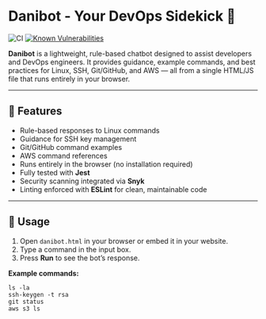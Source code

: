 # Danibot - Your DevOps Sidekick 🤖

![CI](https://github.com/danisverige/Danibot/actions/workflows/build-deploy.yml/badge.svg)
[![Known Vulnerabilities](https://snyk.io/test/github/danisverige/Danibot/badge.svg)](https://snyk.io/test/github/danisverige/Danibot)

**Danibot** is a lightweight, rule-based chatbot designed to assist developers and DevOps engineers. It provides guidance, example commands, and best practices for Linux, SSH, Git/GitHub, and AWS — all from a single HTML/JS file that runs entirely in your browser.

---

## 🚀 Features

- Rule-based responses to Linux commands  
- Guidance for SSH key management  
- Git/GitHub command examples  
- AWS command references  
- Runs entirely in the browser (no installation required)  
- Fully tested with **Jest**  
- Security scanning integrated via **Snyk**  
- Linting enforced with **ESLint** for clean, maintainable code  

---

## 🎯 Usage

1. Open `danibot.html` in your browser or embed it in your website.  
2. Type a command in the input box.  
3. Press **Run** to see the bot’s response.  

**Example commands:**
```text
ls -la
ssh-keygen -t rsa
git status
aws s3 ls

